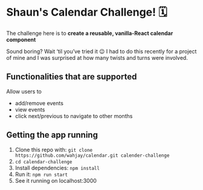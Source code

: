 # Shaun's Calendar Challenge! 🗓

The challenge here is to **create a reusable, vanilla-React calendar component**

Sound boring? Wait ‘til you’ve tried it 😉 I had to do this recently for a project of mine and I was surprised at how many twists and turns were involved.

## Functionalities that are supported
  Allow users to 
 - add/remove events
 - view events
 - click next/previous to navigate to other months
 

## Getting the app running

1. Clone this repo with: `git clone https://github.com/wahjay/calendar.git calender-challenge`
2. `cd calendar-challenge`
3. Install dependencies: `npm install`
4. Run it: `npm run start`
5. See it running on localhost:3000

